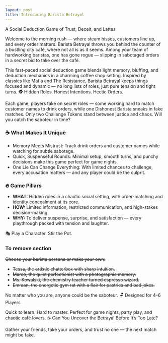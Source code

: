 ```yaml
---
layout: post
title: Introducing Barista Betrayal
---
```


A Social Deduction Game of Trust, Deceit, and Lattes

Welcome to the morning rush — where steam hisses, customers line up, and every order matters. Barista Betrayal throws you behind the counter of a bustling city café, where not all is as it seems. Among your team of hardworking baristas, one has gone rogue — slipping in sabotaged orders in a secret bid to take over the café.

This fast-paced social deduction game blends light memory, bluffing, and deduction mechanics in a charming coffee shop setting. Inspired by classics like Mafia and The Resistance, Barista Betrayal keeps things focused and dynamic — no long lists of roles, just pure tension and tight turns.
🕵️ Hidden Roles. Honest Intentions. Hectic Orders.

Each game, players take on secret roles — some working hard to match customer names to drink orders, while one Dishonest Barista sneaks in fake matches. Only two Challenge Tokens stand between justice and chaos. Will you catch the saboteur in time?


### ☕ What Makes It Unique

* Memory Meets Mistrust: Track drink orders and customer names while watching for subtle sabotage.
* Quick, Suspenseful Rounds: Minimal setup, smooth turns, and punchy decisions make this game perfect for game nights.
* One Lie Can Change Everything: With limited chances to challenge, every accusation matters — and any player could be the culprit.

### 🔥 Game Pillars

* **WHAT:** Hidden roles in a chaotic social setting, with order-matching and identity concealment at its core.
* **HOW:** Limited information, restricted communication, and high-stakes decision-making.
* **WHY:** To deliver suspense, surprise, and satisfaction — every playthrough packed with tension and laughter.

🎭 Play a Character. Stir the Pot.

### To remove section
~~Choose your barista persona or make your own:~~

* ~~Tessa, the artistic chatterbox with sharp intuition.~~
* ~~Marco, the quiet perfectionist with a photographic memory.~~
* ~~Ms. Kowalski, the chemistry teacher turned espresso wizard.~~
* ~~Emraan, the energetic gym rat with a flair for pastries and bad jokes.~~

No matter who you are, anyone could be the saboteur.
🪑 Designed for 4–6 Players

Quick to learn. Hard to master. Perfect for game nights, party play, and chaotic café lovers.
☕ Can You Uncover the Betrayal Before It’s Too Late?

Gather your friends, take your orders, and trust no one — the next match might be fake.

